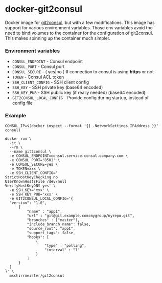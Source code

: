 # docker-git2consul

Docker image for [git2consul](https://github.com/Cimpress-MCP/git2consul), but with a few modifications. This image has support for various environment variables. Those env variables avoid the need to bind volumes to the container for the configuration of git2consul. This makes spinning up the container much simpler.

### Environment variables

* `CONSUL_ENDPOINT` - Consul endpoint
* `CONSUL_PORT` - Consul port
* `CONSUL_SECURE` - ( yes|no ) If connection to consul is using **https** or not
* `TOKEN` - Consul ACL token
* `SSH_CLIENT_CONFIG` - SSH client config
* `SSH_KEY` - SSH private key (base64 encoded)
* `SSH_KEY_PUB` - SSH public key (if really needed) (base64 encoded)
* `GIT2CONSUL_LOCAL_CONFIG` - Provide config during startup, instead of config file  

### Example

```
CONSUL_IP=$(docker inspect --format '{{ .NetworkSettings.IPAddress }}' consul)

docker run \
  -it \
  --rm \
  --name git2consul \
  -e CONSUL_ENDPOINT=consul.service.consul.company.com \
  -e CONSUL_PORT='8501' \
  -e CONSUL_SECURE=yes \
  -e TOKEN=xxx \
  -e SSH_CLIENT_CONFIG='
StrictHostKeyChecking no
UserKnownHostsFile /dev/null
VerifyHostKeyDNS yes' \
  -e SSH_KEY='xxx' \
  -e SSH_KEY_PUB='xxx' \
  -e GIT2CONSUL_LOCAL_CONFIG='{
  "version": "1.0",
      {
          "name" : "app1",
          "url" : "git@git.example.com:mygroup/myrepo.git",
          "branches" : ["master"],
          "include_branch_name": false,
          "source_root": "app1",
          "support_tags": false,
          "hooks": [
              {
                  "type" : "polling",
                  "interval" : "1"
              }
          ]
      }
  ]
}' \
  mschirrmeister/git2consul
```

